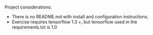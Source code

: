 Project considerations:

- There is no README.md with install and configuration instructions.
- Exercise requires tensorflow 1.3 +, but tensorflow used in the requirements.txt is 1.0
